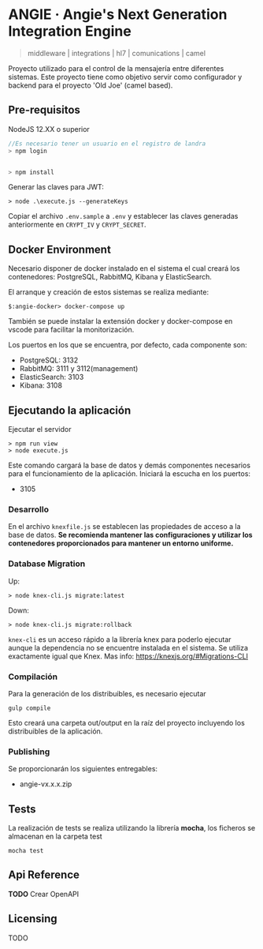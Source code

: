 

# ANGIE &middot; Angie's Next Generation Integration Engine
> middleware | integrations | hl7 | comunications | camel

Proyecto utilizado para el control de la mensajería entre diferentes sistemas. Este proyecto tiene como objetivo servir como configurador y backend para el proyecto 'Old Joe' (camel based).


## Pre-requisitos

NodeJS 12.XX o superior

``` javascript
//Es necesario tener un usuario en el registro de landra
> npm login


> npm install
```

Generar las claves para JWT:

```
> node .\execute.js --generateKeys
```

Copiar el archivo `.env.sample` a `.env` y establecer las claves generadas anteriormente en `CRYPT_IV` y `CRYPT_SECRET`.


## Docker Environment

Necesario disponer de docker instalado en el sistema el cual creará los contenedores: PostgreSQL, RabbitMQ, Kibana y ElasticSearch.

El arranque y creación de estos sistemas se realiza mediante:

```
$:angie-docker> docker-compose up
```

También se puede instalar la extensión docker y docker-compose en vscode para facilitar la monitorización.

Los puertos en los que se encuentra, por defecto, cada componente son:

- PostgreSQL: 3132
- RabbitMQ: 3111 y 3112(management)
- ElasticSearch: 3103
- Kibana: 3108

## Ejecutando la aplicación

Ejecutar el servidor

```shell
> npm run view
> node execute.js
```

Este comando cargará la base de datos y demás componentes necesarios para el funcionamiento de la aplicación. Iniciará la escucha en los puertos:
- 3105



### Desarrollo


En el archivo `knexfile.js` se establecen las propiedades de acceso a la base de datos. __Se recomienda mantener las configuraciones y utilizar los contenedores proporcionados para mantener un entorno uniforme.__

### Database Migration

Up:

```
> node knex-cli.js migrate:latest
```

Down:

```
> node knex-cli.js migrate:rollback
```

`knex-cli` es un acceso rápido a la librería knex para poderlo ejecutar aunque la dependencia no se encuentre instalada en el sistema. Se utiliza exactamente igual que Knex. Mas info: https://knexjs.org/#Migrations-CLI

### Compilación

Para la generación de los distribuibles, es necesario ejecutar

```shell
gulp compile
```

Esto creará una carpeta out/output en la raíz del proyecto incluyendo los distribuibles de la aplicación.

### Publishing

Se proporcionarán los siguientes entregables:
- angie-vx.x.x.zip



## Tests

La realización de tests se realiza utilizando la librería __mocha__, los ficheros se almacenan en la carpeta test

```shell
mocha test
```


## Api Reference

**TODO** Crear OpenAPI


## Licensing

TODO


